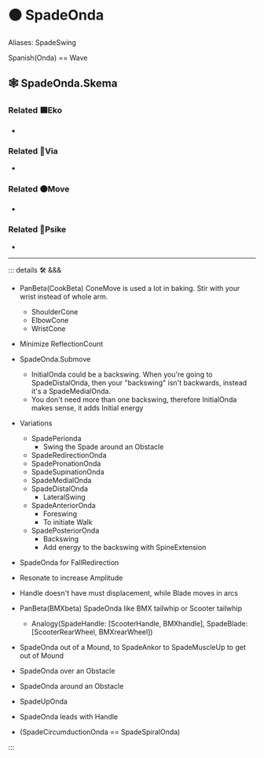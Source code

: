 # 🟠 <move>SpadeOnda</move>

Aliases: SpadeSwing

Spanish(Onda) == Wave

## 🕸 SpadeOnda.Skema

### Related 🟩<eko>Eko</eko>

-

### Related 🔻<via>Via</via>

-

### Related 🟠<move>Move</move>

-

### Related 💜<psike>Psike</psike>

-

---

<!-- =================================================== -->
<!-- =================================================== -->
<!-- =================================================== -->
<!-- =================================================== -->
<!-- =================================================== -->
::: details 🛠 <dev>&&&</dev>

- PanBeta(CookBeta) ConeMove is used a lot in baking. Stir with your wrist instead of whole arm.
    - ShoulderCone
    - ElbowCone
    - WristCone
- Minimize ReflectionCount
- SpadeOnda.Submove
    - InitialOnda could be a backswing. When you're going to SpadeDistalOnda, then your "backswing" isn't backwards, instead it's a SpadeMedialOnda.
    - You don't need more than one backswing, therefore InitialOnda makes sense, it adds Initial energy
- Variations
    - SpadePerionda
        - Swing the Spade around an Obstacle
    - SpadeRedirectionOnda
    - SpadePronationOnda
    - SpadeSupinationOnda
    - SpadeMedialOnda
    - SpadeDistalOnda
        - LateralSwing
    - SpadeAnteriorOnda
        - Foreswing
        - To initiate Walk
    - SpadePosteriorOnda
        - Backswing
        - Add energy to the backswing with SpineExtension

- SpadeOnda for FallRedirection
- Resonate to increase Amplitude
- Handle doesn't have must displacement, while Blade moves in arcs
- PanBeta(BMXbeta) SpadeOnda like BMX tailwhip or Scooter tailwhip
    - Analogy(SpadeHandle: [ScooterHandle, BMXhandle], SpadeBlade: [ScooterRearWheel, BMXrearWheel])
- SpadeOnda out of a Mound, to SpadeAnkor to SpadeMuscleUp to get out of Mound
- SpadeOnda over an Obstacle
- SpadeOnda around an Obstacle
- SpadeUpOnda
- SpadeOnda leads with Handle
- (SpadeCircumductionOnda == SpadeSpiralOnda)

:::
